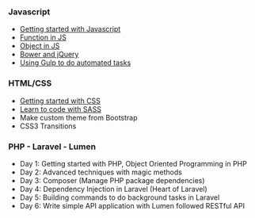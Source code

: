 ### Javascript
  - [Getting started with Javascript](/web/js/getting-started-with-javascript.html)
  - [Function in JS](/web/js/function-in-javascript.html)
  - [Object in JS](/web/js/object-programming-in-javascript.html)
  - [Bower and jQuery](/web/js/bower-and-jquery.html)
  - [Using Gulp to do automated tasks](/web/js/gulp-for-automated-tasks.html)

### HTML/CSS
  - [Getting started with CSS](/web/css/getting-started-with-css.html)
  - [Learn to code with SASS](/web/css/learn-to-code-sass.html)
  - Make custom theme from Bootstrap
  - CSS3 Transitions

### PHP - Laravel - Lumen
  - Day 1: Getting started with PHP, Object Oriented Programming in PHP
  - Day 2: Advanced techniques with magic methods
  - Day 3: Composer (Manage PHP package dependencies)
  - Day 4: Dependency Injection in Laravel (Heart of Laravel)
  - Day 5: Building commands to do background tasks in Laravel
  - Day 6: Write simple API application with Lumen followed RESTful API
